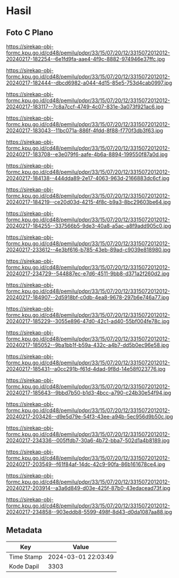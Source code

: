 # Hasil

## Foto C Plano

https://sirekap-obj-formc.kpu.go.id/cd48/pemilu/pdpr/33/15/07/20/12/3315072012012-20240217-182254--6e1fd9fa-aae4-4f9c-8882-974946e37ffc.jpg

https://sirekap-obj-formc.kpu.go.id/cd48/pemilu/pdpr/33/15/07/20/12/3315072012012-20240217-182444--dbcd6982-a044-4d15-85e5-753d4cab0997.jpg

https://sirekap-obj-formc.kpu.go.id/cd48/pemilu/pdpr/33/15/07/20/12/3315072012012-20240217-183117--7c8a7ccf-4749-4c07-831e-3a073f921ac6.jpg

https://sirekap-obj-formc.kpu.go.id/cd48/pemilu/pdpr/33/15/07/20/12/3315072012012-20240217-183043--11bc071a-886f-4fdd-8f88-f770f3db3f63.jpg

https://sirekap-obj-formc.kpu.go.id/cd48/pemilu/pdpr/33/15/07/20/12/3315072012012-20240217-183708--e3e079f6-aafe-4b6a-8894-199550f87a0d.jpg

https://sirekap-obj-formc.kpu.go.id/cd48/pemilu/pdpr/33/15/07/20/12/3315072012012-20240217-184138--444dda89-2e17-4063-963d-2166883dc6cf.jpg

https://sirekap-obj-formc.kpu.go.id/cd48/pemilu/pdpr/33/15/07/20/12/3315072012012-20240217-184219--ce20d03d-4215-4f8c-b9a3-8bc29603be64.jpg

https://sirekap-obj-formc.kpu.go.id/cd48/pemilu/pdpr/33/15/07/20/12/3315072012012-20240217-184255--337566b5-9de3-40a8-a5ac-a8f9add905c0.jpg

https://sirekap-obj-formc.kpu.go.id/cd48/pemilu/pdpr/33/15/07/20/12/3315072012012-20240217-233612--4e3bf616-b785-43eb-89ad-c9039e818980.jpg

https://sirekap-obj-formc.kpu.go.id/cd48/pemilu/pdpr/33/15/07/20/12/3315072012012-20240217-234729--544887ec-e7d6-4511-9bb8-d371a2f260d2.jpg

https://sirekap-obj-formc.kpu.go.id/cd48/pemilu/pdpr/33/15/07/20/12/3315072012012-20240217-184907--2d5918bf-c0db-4ea8-9678-297b6e746a77.jpg

https://sirekap-obj-formc.kpu.go.id/cd48/pemilu/pdpr/33/15/07/20/12/3315072012012-20240217-185229--3055e896-47d0-42c1-ad40-55bf004fe78c.jpg

https://sirekap-obj-formc.kpu.go.id/cd48/pemilu/pdpr/33/15/07/20/12/3315072012012-20240217-185052--9ba1bb1f-b59a-432c-a4b7-dd5b0ec96e58.jpg

https://sirekap-obj-formc.kpu.go.id/cd48/pemilu/pdpr/33/15/07/20/12/3315072012012-20240217-185431--a0cc291b-f61d-4dad-9f8d-14e58f023776.jpg

https://sirekap-obj-formc.kpu.go.id/cd48/pemilu/pdpr/33/15/07/20/12/3315072012012-20240217-185643--9bbd7b50-b1d3-4bcc-a790-c24b30e54f94.jpg

https://sirekap-obj-formc.kpu.go.id/cd48/pemilu/pdpr/33/15/07/20/12/3315072012012-20240217-203426--d9e5d79e-54f3-43ee-a94b-5ec956d9b50c.jpg

https://sirekap-obj-formc.kpu.go.id/cd48/pemilu/pdpr/33/15/07/20/12/3315072012012-20240217-234336--005ffdb7-30a6-4b72-bba7-502d1a4b8189.jpg

https://sirekap-obj-formc.kpu.go.id/cd48/pemilu/pdpr/33/15/07/20/12/3315072012012-20240217-203549--f61f84af-14dc-42c9-90fa-86b161678ce4.jpg

https://sirekap-obj-formc.kpu.go.id/cd48/pemilu/pdpr/33/15/07/20/12/3315072012012-20240217-203914--a3a6d849-d03e-425f-87b0-43edacead73f.jpg

https://sirekap-obj-formc.kpu.go.id/cd48/pemilu/pdpr/33/15/07/20/12/3315072012012-20240217-234858--903eddb8-5599-498f-8d43-d0da1087aa88.jpg


## Metadata

| Key        | Value               |
| ---------- | ------------------- |
| Time Stamp | 2024-03-01 22:03:49 |
| Kode Dapil | 3303                |



